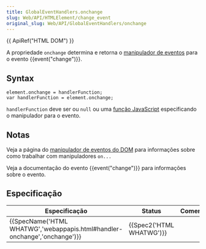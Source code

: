 ```yaml
---
title: GlobalEventHandlers.onchange
slug: Web/API/HTMLElement/change_event
original_slug: Web/API/GlobalEventHandlers/onchange
---
```


{{ ApiRef("HTML DOM") }}

A propriedade `onchange` determina e retorna o [manipulador de eventos](/docs/Web/Guide/Events/Event_handlers) para o evento {{event("change")}}.

## Syntax

```
element.onchange = handlerFunction;
var handlerFunction = element.onchange;
```

`handlerFunction` deve ser ou `null` ou uma [função JavaScript](/pt-BR/docs/Web/JavaScript/Reference/Functions) especificando o manipulador para o evento.

## Notas

Veja a página do [manipulador de eventos do DOM](/pt-BR/docs/Web/Guide/Events/Event_handlers) para informações sobre como trabalhar com manipuladores `on...`

Veja a documentação do evento {{event("change")}} para informações sobre o evento.

## Especificação

| Especificação                                                                                    | Status                           | Comentários |
| ------------------------------------------------------------------------------------------------ | -------------------------------- | ----------- |
| {{SpecName('HTML WHATWG','webappapis.html#handler-onchange','onchange')}} | {{Spec2('HTML WHATWG')}} |             |
